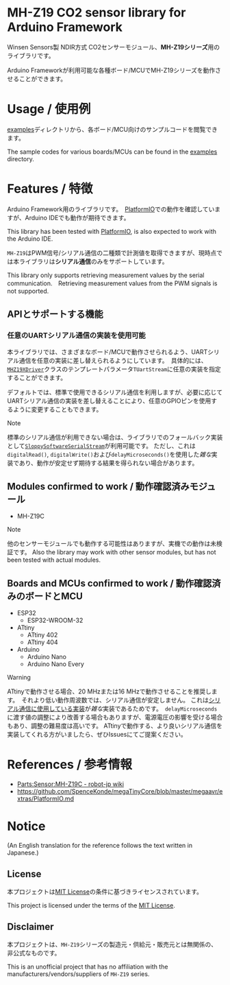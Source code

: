 # MH-Z19 CO2 sensor library for Arduino Framework
Winsen Sensors製 NDIR方式 CO2センサーモジュール、**MH-Z19シリーズ**用のライブラリです。

Arduino Frameworkが利用可能な各種ボード/MCUでMH-Z19シリーズを動作させることができます。

# Usage / 使用例
[examples](./examples/)ディレクトリから、各ボード/MCU向けのサンプルコードを閲覧できます。

The sample codes for various boards/MCUs can be found in the [examples](./examples/) directory.

# Features / 特徴
Arduino Framework用のライブラリです。　[PlatformIO](https://platformio.org/)での動作を確認していますが、Arduino IDEでも動作が期待できます。

This library has been tested with [PlatformIO](https://platformio.org/), is also expected to work with the Arduino IDE.

`MH-Z19`はPWM信号/シリアル通信の二種類で計測値を取得できますが、現時点では本ライブラリは**シリアル通信**のみをサポートしています。

This library only supports retrieving measurement values by the serial communication.　Retrieving measurement values from the PWM signals is not supported.

## APIとサポートする機能
### 任意のUARTシリアル通信の実装を使用可能
本ライブラリでは、さまざまなボード/MCUで動作させられるよう、UARTシリアル通信を任意の実装に差し替えられるようにしています。　具体的には、[`MHZ19XDriver`](./src/MHZ19XDriver.hpp)クラスのテンプレートパラメータ`TUartStream`に任意の実装を指定することができます。

デフォルトでは、標準で使用できるシリアル通信を利用しますが、必要に応じてUARTシリアル通信の実装を差し替えることにより、任意のGPIOピンを使用するように変更することもできます。

> [!NOTE]
> 標準のシリアル通信が利用できない場合は、ライブラリでのフォールバック実装として[`SloppySoftwareSerialStream`](./src/SloppySoftwareSerialStream.hpp)が利用可能です。
> ただし、これは`digitalRead()`, `digitalWrite()`および`delayMicroseconds()`を使用した*雑な*実装であり、動作が安定せず期待する結果を得られない場合があります。

## Modules confirmed to work / 動作確認済みモジュール
- MH-Z19C

> [!NOTE]
> 他のセンサーモジュールでも動作する可能性はありますが、実機での動作は未検証です。
> Also the library may work with other sensor modules, but has not been tested with actual modules.

## Boards and MCUs confirmed to work / 動作確認済みのボードとMCU
- ESP32
  - ESP32-WROOM-32
- ATtiny
  - ATtiny 402
  - ATtiny 404
- Arduino
  - Arduino Nano
  - Arduino Nano Every

> [!WARNING]
> ATtinyで動作させる場合、20 MHzまたは16 MHzで動作させることを推奨します。　それより低い動作周波数では、シリアル通信が安定しません。
> これは[シリアル通信に使用している実装](./src/SloppySoftwareSerialStream.hpp)が*雑な*実装であるためです。　`delayMicroseconds`に渡す値の調整により改善する場合もありますが、電源電圧の影響を受ける場合もあり、調整の難易度は高いです。
> ATtinyで動作する、より良いシリアル通信を実装してくれる方がいましたら、ぜひIssuesにてご提案ください。

# References / 参考情報
- [Parts:Sensor:MH-Z19C - robot-jp wiki](https://robot-jp.com/wiki/index.php/Parts:Sensor:MH-Z19C)
- https://github.com/SpenceKonde/megaTinyCore/blob/master/megaavr/extras/PlatformIO.md

# Notice
(An English translation for the reference follows the text written in Japanese.)

## License
本プロジェクトは[MIT License](./LICENSE.txt)の条件に基づきライセンスされています。

This project is licensed under the terms of the [MIT License](./LICENSE.txt).

## Disclaimer
本プロジェクトは、`MH-Z19`シリーズの製造元・供給元・販売元とは無関係の、非公式なものです。

This is an unofficial project that has no affiliation with the manufacturers/vendors/suppliers of `MH-Z19` series.
